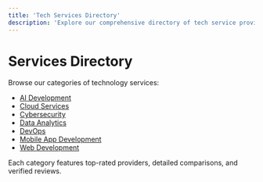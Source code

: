 ```yaml
---
title: 'Tech Services Directory'
description: 'Explore our comprehensive directory of tech service providers.'
---
```


# Services Directory

Browse our categories of technology services:

- [AI Development](./ai-development)
- [Cloud Services](./cloud-services)
- [Cybersecurity](./cybersecurity)
- [Data Analytics](./data-analytics)
- [DevOps](./devops)
- [Mobile App Development](./mobile-app-development)
- [Web Development](./web-development)

Each category features top-rated providers, detailed comparisons, and verified reviews.
